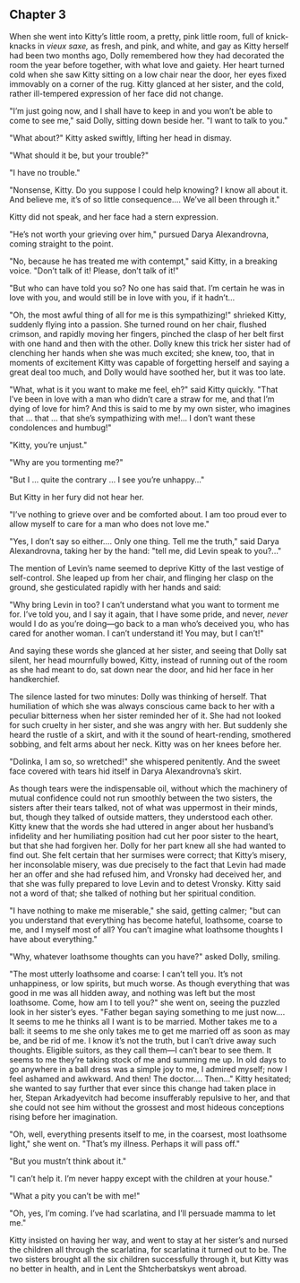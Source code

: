 ## Chapter 3


When she went into Kitty’s little room, a pretty, pink little room, full
of knick-knacks in _vieux saxe,_ as fresh, and pink, and white, and gay
as Kitty herself had been two months ago, Dolly remembered how they had
decorated the room the year before together, with what love and gaiety.
Her heart turned cold when she saw Kitty sitting on a low chair near the
door, her eyes fixed immovably on a corner of the rug. Kitty glanced at
her sister, and the cold, rather ill-tempered expression of her face did
not change.

"I’m just going now, and I shall have to keep in and you won’t be able
to come to see me," said Dolly, sitting down beside her. "I want to talk
to you."

"What about?" Kitty asked swiftly, lifting her head in dismay.

"What should it be, but your trouble?"

"I have no trouble."

"Nonsense, Kitty. Do you suppose I could help knowing? I know all about
it. And believe me, it’s of so little consequence.... We’ve all been
through it."

Kitty did not speak, and her face had a stern expression.

"He’s not worth your grieving over him," pursued Darya Alexandrovna,
coming straight to the point.

"No, because he has treated me with contempt," said Kitty, in a breaking
voice. "Don’t talk of it! Please, don’t talk of it!"

"But who can have told you so? No one has said that. I’m certain he was
in love with you, and would still be in love with you, if it hadn’t...

"Oh, the most awful thing of all for me is this sympathizing!" shrieked
Kitty, suddenly flying into a passion. She turned round on her chair,
flushed crimson, and rapidly moving her fingers, pinched the clasp of
her belt first with one hand and then with the other. Dolly knew this
trick her sister had of clenching her hands when she was much excited;
she knew, too, that in moments of excitement Kitty was capable of
forgetting herself and saying a great deal too much, and Dolly would
have soothed her, but it was too late.

"What, what is it you want to make me feel, eh?" said Kitty quickly.
"That I’ve been in love with a man who didn’t care a straw for me, and
that I’m dying of love for him? And this is said to me by my own sister,
who imagines that ... that ... that she’s sympathizing with me!... I
don’t want these condolences and humbug!"

"Kitty, you’re unjust."

"Why are you tormenting me?"

"But I ... quite the contrary ... I see you’re unhappy..."

But Kitty in her fury did not hear her.

"I’ve nothing to grieve over and be comforted about. I am too proud ever
to allow myself to care for a man who does not love me."

"Yes, I don’t say so either.... Only one thing. Tell me the truth," said
Darya Alexandrovna, taking her by the hand: "tell me, did Levin speak to
you?..."

The mention of Levin’s name seemed to deprive Kitty of the last vestige
of self-control. She leaped up from her chair, and flinging her clasp on
the ground, she gesticulated rapidly with her hands and said:

"Why bring Levin in too? I can’t understand what you want to torment me
for. I’ve told you, and I say it again, that I have some pride, and
never, _never_ would I do as you’re doing—go back to a man who’s
deceived you, who has cared for another woman. I can’t understand it!
You may, but I can’t!"

And saying these words she glanced at her sister, and seeing that Dolly
sat silent, her head mournfully bowed, Kitty, instead of running out of
the room as she had meant to do, sat down near the door, and hid her
face in her handkerchief.

The silence lasted for two minutes: Dolly was thinking of herself. That
humiliation of which she was always conscious came back to her with a
peculiar bitterness when her sister reminded her of it. She had not
looked for such cruelty in her sister, and she was angry with her. But
suddenly she heard the rustle of a skirt, and with it the sound of
heart-rending, smothered sobbing, and felt arms about her neck. Kitty
was on her knees before her.

"Dolinka, I am so, so wretched!" she whispered penitently. And the sweet
face covered with tears hid itself in Darya Alexandrovna’s skirt.

As though tears were the indispensable oil, without which the machinery
of mutual confidence could not run smoothly between the two sisters, the
sisters after their tears talked, not of what was uppermost in their
minds, but, though they talked of outside matters, they understood each
other. Kitty knew that the words she had uttered in anger about her
husband’s infidelity and her humiliating position had cut her poor
sister to the heart, but that she had forgiven her. Dolly for her part
knew all she had wanted to find out. She felt certain that her surmises
were correct; that Kitty’s misery, her inconsolable misery, was due
precisely to the fact that Levin had made her an offer and she had
refused him, and Vronsky had deceived her, and that she was fully
prepared to love Levin and to detest Vronsky. Kitty said not a word of
that; she talked of nothing but her spiritual condition.

"I have nothing to make me miserable," she said, getting calmer; "but
can you understand that everything has become hateful, loathsome, coarse
to me, and I myself most of all? You can’t imagine what loathsome
thoughts I have about everything."

"Why, whatever loathsome thoughts can you have?" asked Dolly, smiling.

"The most utterly loathsome and coarse: I can’t tell you. It’s not
unhappiness, or low spirits, but much worse. As though everything that
was good in me was all hidden away, and nothing was left but the most
loathsome. Come, how am I to tell you?" she went on, seeing the puzzled
look in her sister’s eyes. "Father began saying something to me just
now.... It seems to me he thinks all I want is to be married. Mother
takes me to a ball: it seems to me she only takes me to get me married
off as soon as may be, and be rid of me. I know it’s not the truth, but
I can’t drive away such thoughts. Eligible suitors, as they call them—I
can’t bear to see them. It seems to me they’re taking stock of me and
summing me up. In old days to go anywhere in a ball dress was a simple
joy to me, I admired myself; now I feel ashamed and awkward. And then!
The doctor.... Then..." Kitty hesitated; she wanted to say further that
ever since this change had taken place in her, Stepan Arkadyevitch had
become insufferably repulsive to her, and that she could not see him
without the grossest and most hideous conceptions rising before her
imagination.

"Oh, well, everything presents itself to me, in the coarsest, most
loathsome light," she went on. "That’s my illness. Perhaps it will pass
off."

"But you mustn’t think about it."

"I can’t help it. I’m never happy except with the children at your
house."

"What a pity you can’t be with me!"

"Oh, yes, I’m coming. I’ve had scarlatina, and I’ll persuade mamma to
let me."

Kitty insisted on having her way, and went to stay at her sister’s and
nursed the children all through the scarlatina, for scarlatina it turned
out to be. The two sisters brought all the six children successfully
through it, but Kitty was no better in health, and in Lent the
Shtcherbatskys went abroad.



